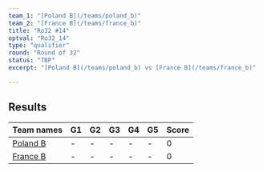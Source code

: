 ```yaml
---
team_1: "[Poland B](/teams/poland_b)"
team_2: "[France B](/teams/france_b)"
title: "Ro32 #14"
optval: "Ro32_14"
type: "qualifier"
round: "Round of 32"
status: "TBP"
excerpt: "[Poland B](/teams/poland_b) vs [France B](/teams/france_b)"

---
```

## Results

| Team names | G1 | G2 | G3 | G4 | G5 | Score |
| -- | -- | -- | -- | -- | -- | -- |
| [Poland B](/teams/poland_b) | - | - | - | - | - | 0 |
| [France B](/teams/france_b) | - | - | - | - | - | 0 |
